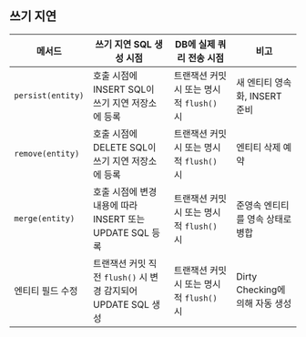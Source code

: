 ## 쓰기 지연

| 메서드          | 쓰기 지연 SQL 생성 시점                  | DB에 실제 쿼리 전송 시점         | 비고                              |
|-----------------|----------------------------------------|-------------------------------|----------------------------------|
| `persist(entity)`| 호출 시점에 INSERT SQL이 쓰기 지연 저장소에 등록 | 트랜잭션 커밋 시 또는 명시적 `flush()` 시 | 새 엔티티 영속화, INSERT 준비      |
| `remove(entity)` | 호출 시점에 DELETE SQL이 쓰기 지연 저장소에 등록 | 트랜잭션 커밋 시 또는 명시적 `flush()` 시 | 엔티티 삭제 예약                   |
| `merge(entity)`  | 호출 시점에 변경 내용에 따라 INSERT 또는 UPDATE SQL 등록 | 트랜잭션 커밋 시 또는 명시적 `flush()` 시 | 준영속 엔티티를 영속 상태로 병합   |
| 엔티티 필드 수정  | 트랜잭션 커밋 직전 `flush()` 시 변경 감지되어 UPDATE SQL 생성 | 트랜잭션 커밋 시 또는 명시적 `flush()` 시 | Dirty Checking에 의해 자동 생성    |
